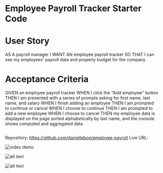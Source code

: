 # Employee Payroll Tracker Starter Code

# User Story
AS A payroll manager
I WANT AN employee payroll tracker
SO THAT I can see my employees' payroll data and properly budget for the company

# Acceptance Criteria
GIVEN an employee payroll tracker
WHEN I click the "Add employee" button
THEN I am presented with a series of prompts asking for first name, last name, and salary
WHEN I finish adding an employee
THEN I am prompted to continue or cancel
WHEN I choose to continue
THEN I am prompted to add a new employee
WHEN I choose to cancel
THEN my employee data is displayed on the page sorted alphabetically by last name, and the console shows computed and aggregated data



##

Repository: https://github.com/danielleboe/employee-payroll
Live URL: 

![video demo](https://drive.google.com/file/d/1Y6JXSfmujxqLin0HaxhRxaKKU40uOeTL/preview)

![alt text](http://url/to/img.png)

![alt text](http://url/to/img.png)
